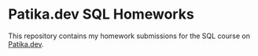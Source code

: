 # Patika.dev SQL Homeworks

This repository contains my homework submissions for the SQL course on [Patika.dev](https://patika.dev).
